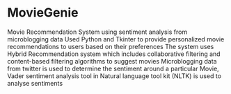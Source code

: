 # MovieGenie
Movie Recommendation System using sentiment analysis from microblogging data
Used Python and Tkinter to provide personalized movie recommendations to users based on their 
preferences
The system uses Hybrid Recommendation system which includes collaborative filtering and content-based filtering algorithms to suggest movies
Microblogging data from twitter is used to determine the sentiment around a particular Movie, Vader sentiment analysis tool in Natural language tool kit (NLTK) is used to analyse sentiments
